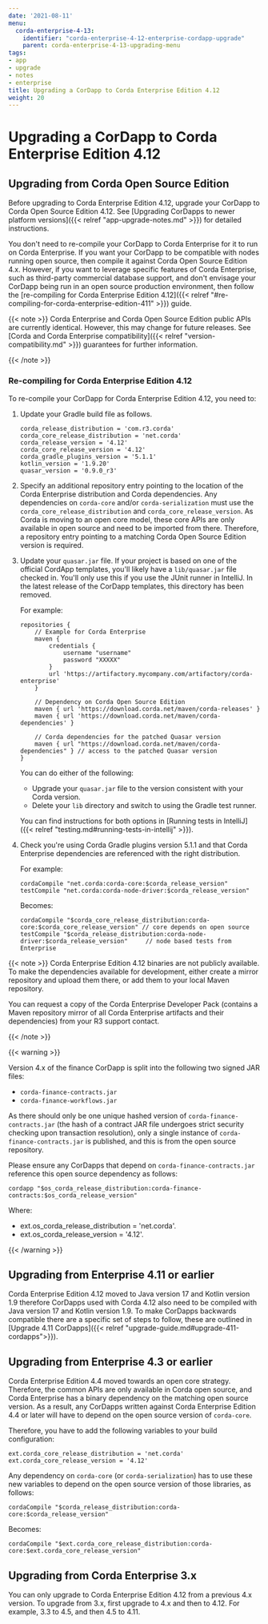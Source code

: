 ```yaml
---
date: '2021-08-11'
menu:
  corda-enterprise-4-13:
    identifier: "corda-enterprise-4-12-enterprise-cordapp-upgrade"
    parent: corda-enterprise-4-13-upgrading-menu
tags:
- app
- upgrade
- notes
- enterprise
title: Upgrading a CorDapp to Corda Enterprise Edition 4.12
weight: 20
---
```


# Upgrading a CorDapp to Corda Enterprise Edition 4.12

## Upgrading from Corda Open Source Edition

Before upgrading to Corda Enterprise Edition 4.12, upgrade your CorDapp to Corda Open Source Edition 4.12. See [Upgrading CorDapps to newer platform versions]({{< relref "app-upgrade-notes.md" >}}) for detailed instructions.

You don't need to re-compile your CorDapp to Corda Enterprise for it to run on Corda Enterprise. If you want your CorDapp to
be compatible with nodes running open source, then compile it against Corda Open Source Edition 4.x.
However, if you want to leverage specific features of Corda Enterprise, such as third-party commercial database support, and don't envisage your CorDapp being run in an open source production environment, then follow the [re-compiling for Corda Enterprise Edition 4.12]({{< relref "#re-compiling-for-corda-enterprise-edition-411" >}}) guide.

{{< note >}}
Corda Enterprise and Corda Open Source Edition public APIs are currently identical. However, this may change for future releases.
See [Corda and Corda Enterprise compatibility]({{< relref "version-compatibility.md" >}}) guarantees for further information.

{{< /note >}}


### Re-compiling for Corda Enterprise Edition 4.12

To re-compile your CorDapp for Corda Enterprise Edition 4.12, you need to:

1. Update your Gradle build file as follows.

    ```shell
    corda_release_distribution = 'com.r3.corda'
    corda_core_release_distribution = 'net.corda'
    corda_release_version = '4.12'
    corda_core_release_version = '4.12'
    corda_gradle_plugins_version = '5.1.1'
    kotlin_version = '1.9.20'
    quasar_version = '0.9.0_r3'
    ```

2. Specify an additional repository entry pointing to the location of the Corda Enterprise distribution and Corda dependencies. Any
dependencies on `corda-core` and/or `corda-serialization` must use the `corda_core_release_distribution` and
`corda_core_release_version`. As Corda is moving to an open core model, these core APIs are only available in open source and need to
be imported from there. Therefore, a repository entry pointing to a matching Corda Open Source Edition version is required.

3. Update your `quasar.jar` file. If your project is based on one of the official CordApp templates, you'll likely have a `lib/quasar.jar` file checked in. You'll only use this if you use the JUnit runner in IntelliJ. In the latest release of the CorDapp templates, this directory has
been removed.

    For example:

    ```shell
    repositories {
        // Example for Corda Enterprise
        maven {
            credentials {
                username "username"
                password "XXXXX"
            }
            url 'https://artifactory.mycompany.com/artifactory/corda-enterprise'
        }

        // Dependency on Corda Open Source Edition
        maven { url 'https://download.corda.net/maven/corda-releases' }
        maven { url 'https://download.corda.net/maven/corda-dependencies' }

        // Corda dependencies for the patched Quasar version
        maven { url "https://download.corda.net/maven/corda-dependencies" } // access to the patched Quasar version
    }
    ```

   You can do either of the following:

   * Upgrade your `quasar.jar` file to the version consistent with your Corda version.
   * Delete your `lib` directory and switch to using the Gradle test runner.

   You can find instructions for both options in [Running tests in IntelliJ]({{< relref "testing.md#running-tests-in-intellij" >}}).

4. Check you're using Corda Gradle plugins version 5.1.1 and that Corda Enterprise dependencies are referenced with the right distribution.


    For example:

    ```shell
    cordaCompile "net.corda:corda-core:$corda_release_version"
    testCompile "net.corda:corda-node-driver:$corda_release_version"
    ```


    Becomes:

    ```shell
    cordaCompile "$corda_core_release_distribution:corda-core:$corda_core_release_version" // core depends on open source
    testCompile "$corda_release_distribution:corda-node-driver:$corda_release_version"     // node based tests from Enterprise
    ```

{{< note >}}
Corda Enterprise Edition 4.12 binaries are not publicly available. To make the dependencies available for development, either
create a mirror repository and upload them there, or add them to your local Maven repository.

You can request a copy of the Corda Enterprise Developer Pack (contains a Maven repository mirror
of all Corda Enterprise artifacts and their dependencies) from your R3 support contact.

{{< /note >}}

{{< warning >}}

Version 4.x of the finance CorDapp is split into the following two signed JAR files:

 * `corda-finance-contracts.jar`
 * `corda-finance-workflows.jar`

As there should only be one unique hashed version of `corda-finance-contracts.jar` (the hash of a contract JAR file undergoes strict
security checking upon transaction resolution), only a single instance of `corda-finance-contracts.jar` is published, and this is from the open source repository.

Please ensure any CorDapps that depend on `corda-finance-contracts.jar` reference this open source dependency as follows:

```shell
cordapp "$os_corda_release_distribution:corda-finance-contracts:$os_corda_release_version"
```

Where:
* ext.os_corda_release_distribution = 'net.corda'.
* ext.os_corda_release_version = '4.12'.


{{< /warning >}}


## Upgrading from Enterprise 4.11 or earlier

Corda Enterprise Edition 4.12 moved to Java version 17 and Kotlin version 1.9 therefore CorDapps used with Corda 4.12 also need to be compiled with Java version 17 and Kotlin version 1.9. To make CorDapps backwards compatible there are a specific set of steps to follow, these are outlined in [Upgrade 4.11 CorDapps]({{< relref "upgrade-guide.md#upgrade-411-cordapps">}}).

## Upgrading from Enterprise 4.3 or earlier

Corda Enterprise Edition 4.4 moved towards an open core strategy. Therefore, the common APIs are only available in Corda
open source, and Corda Enterprise has a binary dependency on the matching open source version. As a result, any CorDapps written against
Corda Enterprise Edition 4.4 or later will have to depend on the open source version of `corda-core`.

Therefore, you have to add the following variables to your build configuration:

```shell
ext.corda_core_release_distribution = 'net.corda'
ext.corda_core_release_version = '4.12'
```

Any dependency on `corda-core` (or `corda-serialization`) has to use these new variables to depend on the open source version of those
libraries, as follows:

```shell
cordaCompile "$corda_release_distribution:corda-core:$corda_release_version"
```

Becomes:

```shell
cordaCompile "$ext.corda_core_release_distribution:corda-core:$ext.corda_core_release_version"
```


## Upgrading from Corda Enterprise 3.x

You can only upgrade to Corda Enterprise Edition 4.12 from a previous 4.x version. To upgrade from 3.x, first upgrade to 4.x and then to 4.12. For example, 3.3 to 4.5, and then 4.5 to 4.11.
